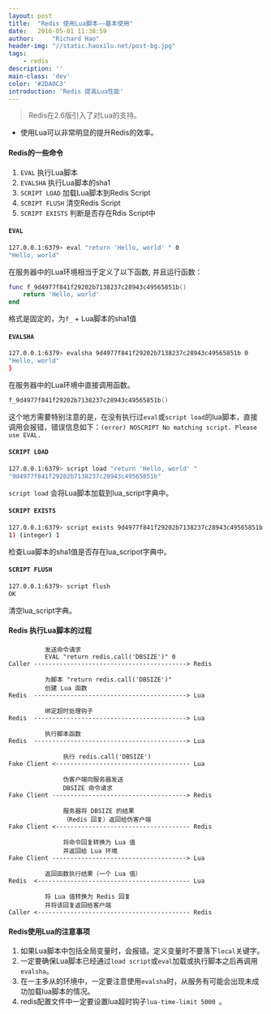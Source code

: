 ```yaml
---
layout: post
title:  "Redis 使用Lua脚本——基本使用"
date:   2016-05-01 11:38:59
author:     "Richard Hao"
header-img: "//static.haoxilu.net/post-bg.jpg"
tags:
    - redis
description: ''
main-class: 'dev'
color: '#2DA0C3'
introduction: 'Redis 提高Lua性能'
---
```


> Redis在2.6版引入了对Lua的支持。

* 使用Lua可以非常明显的提升Redis的效率。

#### Redis的一些命令

1. `EVAL` 执行Lua脚本
2. `EVALSHA` 执行Lua脚本的sha1
3. `SCRIPT LOAD` 加载Lua脚本到Redis Script
4. `SCRIPT FLUSH` 清空Redis Script
5. `SCRIPT EXISTS` 判断是否存在Rdis Script中

#### `EVAL`

```bash
127.0.0.1:6379> eval "return 'Hello, world' " 0
"Hello, world"
```

在服务器中的Lua环境相当于定义了以下函数, 并且运行函数：
```lua
func f_9d4977f841f29202b7138237c28943c49565851b()
    return 'Hello, world'
end
```
格式是固定的，为`f_` + Lua脚本的sha1值

#### `EVALSHA`

```bash
127.0.0.1:6379> evalsha 9d4977f841f29202b7138237c28943c49565851b 0
"Hello, world"
}
```

在服务器中的Lua环境中直接调用函数。

```lua
f_9d4977f841f29202b7138237c28943c49565851b()
```
这个地方需要特别注意的是，在没有执行过`eval`或`script load`的lua脚本，直接调用会报错，错误信息如下：`(error) NOSCRIPT No matching script. Please use EVAL.`

#### `SCRIPT LOAD`

```bash
127.0.0.1:6379> script load "return 'Hello, world' "
"9d4977f841f29202b7138237c28943c49565851b"
```

`script load` 会将Lua脚本加载到lua_script字典中。


#### `SCRIPT EXISTS`

```bash
127.0.0.1:6379> script exists 9d4977f841f29202b7138237c28943c49565851b
1) (integer) 1
```

检查Lua脚本的sha1值是否存在lua_scripot字典中。

#### `SCRIPT FLUSH`

```bash
127.0.0.1:6379> script flush
OK
```

清空lua_script字典。

#### Redis 执行Lua脚本的过程

```plain
          发送命令请求
          EVAL "return redis.call('DBSIZE')" 0
Caller ------------------------------------------> Redis

          为脚本 "return redis.call('DBSIZE')"
          创建 Lua 函数
Redis  ------------------------------------------> Lua

          绑定超时处理钩子
Redis  ------------------------------------------> Lua

          执行脚本函数
Redis  ------------------------------------------> Lua

               执行 redis.call('DBSIZE')
Fake Client <------------------------------------- Lua

               伪客户端向服务器发送
               DBSIZE 命令请求
Fake Client -------------------------------------> Redis

               服务器将 DBSIZE 的结果
               （Redis 回复）返回给伪客户端
Fake Client <------------------------------------- Redis

               将命令回复转换为 Lua 值
               并返回给 Lua 环境
Fake Client -------------------------------------> Lua

          返回函数执行结果（一个 Lua 值）
Redis  <------------------------------------------ Lua

          将 Lua 值转换为 Redis 回复
          并将该回复返回给客户端
Caller <------------------------------------------ Redis
```

#### Redis使用Lua的注意事项

1. 如果Lua脚本中包括全局变量时，会报错。定义变量时不要落下`local`关键字。
2. 一定要确保Lua脚本已经通过`load script`或`eval`加载或执行脚本之后再调用`evalsha`。
3. 在一主多从的环境中，一定要注意使用`evalsha`时，从服务有可能会出现未成功加载lua脚本的情况。
4. redis配置文件中一定要设置lua超时钩子`lua-time-limit 5000 `。

